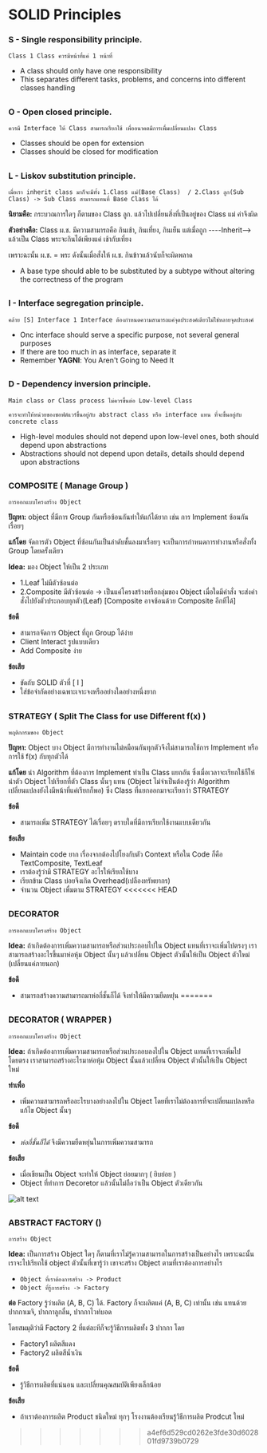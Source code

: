 # SOLID Principles
### S - Single responsibility principle. 

`
Class 1 Class ควรมีหน้าที่แค่ 1 หน้าที่
`
- A class should only have one responsibility
- This separates different tasks, problems, and concerns into different classes handling

##


### O - Open closed principle. 
`
ควรมี Interface ให้ Class สามารถเรียกใช้ เพื่ออนาคตมีการเพื่มเปลี่ยนแปลง Class
`
- Classes should be open for extension
- Classes should be closed for modification

##

### L - Liskov substitution principle.
`
เมื่อเรา inherit class มาก็จะมีทั้ง 1.Class แม่(Base Class)  / 2.Class ลูก(Sub Class) -> Sub Class สามารถแทนที่ Base Class ได้ 
`

**นิยามคือ:** กระบวณการใดๆ ก็ตามของ Class ลูก. แล้วไปเปลี่ยนสิ่งที่เป็นอยู่ของ Class แม่ ค่าจึงผิด

**ตัวอย่างคือ:** Class ผ.ช. มีความสามารถคือ กินเช้า, กินเที่ยง, กินเย็น แต่เมื่อถูก ----Inherit--> แล้วเป็น Class พระจะกินได้เพียงแค่ เช้ากับเที่ยง    

เพราะฉะนั้น ผ.ช. = พระ ดังนั้นเมื่อสั่งให้ ผ.ช. กินข้าวแล้วนับก็จะผิดพลาด
- A base type should able to be substituted by a subtype without altering the correctness of the program

##

### I - Interface segregation principle.
`
คล้าย [S] Interface 1 Interface ต้องกำหนดความสามารถแค่จุดประสงค์เดียวไม่ใช่หลายจุดประสงค์
`

- Onc interface should serve a specific purpose, not several general purposes
- If there are too much in as interface, separate it
- Remember **YAGNI**: You Aren't Going to Need It

##

### D - Dependency inversion principle. 
`Main class or Class process ไม่ควรขึ้นต่อ Low-level Class`

`ควรจะทำให้หน่วยของซอฟต์แวร์ขึ้นอยู่กับ abstract class หรือ interface แทน ที่จะขึ้นอยู่กับ concrete class`

- High-level modules should not depend upon low-level ones, both should depend upon abstractions 
- Abstractions should not depend upon details, details should depend upon abstractions

##

### COMPOSITE ( Manage Group )
`การออกแบบโครงสร้าง Object `

**ปัญหา:** object ที่มีการ Group กันหรือซ้อนกันทำให้แก้ได้ยาก เช่น การ Implement ซ้อนกันเรื่อยๆ  

**แก้โดย** จัดการตัว Object ที่ซ้อนกันเป็นลำดับชั้นลงมาเรื่อยๆ จะเป็นการกำหนดการทำงานหรือสั่งทั้ง Group โดยครั้งเดียว

**Idea:** มอง Object ให้เป็น 2 ประเภท 

 - 1.Leaf ไม่มีตัวซ้อนต่อ  
 - 2.Composite มีตัวซ้อนต่อ -> เป็นแค่โครงสร้างหรือกลุ่มของ Object เมื่อใดมีคำสั่ง จะส่งคำสั่งไปยังตัวประกอบทุกตัว(Leaf)   [Composite อาจซ้อนด้วย Composite อีกทีได้]

**ข้อดี**

- สามารถจัดการ Object ที่ถูก Group ได้ง่าย
- Client Interact รูปแบบเดียว
- Add Composite ง่าย

**ข้อเสีย**

- ขัดกับ SOLID ตัวที่ [ I ]
- ใส่ข้อจำกัดอย่างเฉพาะเจาะจงหรืออย่างใดอย่างหนึ่งยาก

##

### STRATEGY ( Split The Class for use Different f(x) )
`พฤติกกรมของ Object `

**ปัญหา:** Object บาง Object มีการทำงานไม่หมือนกันทุกตัวจึงไม่สามารถใช้การ Implement หรือการใช้ f(x) กับทุกตัวได้

**แก้โดย** นำ Algorithm ที่ต้องการ Implement ทำเป็น Class แยกอัน ซึ่งเมื่อเวลาจะเรียกใช้ก็ให้นำตัว Object ไปเรียกที่ตัว Class นั้นๆ แทน (Object ไม่จำเป็นต้องรู้ว่า Algorithm เปลี่ยนแปลงยังไงมีหน้าที่แค่เรียกก็พอ) ซึ่ง Class ที่แยกออกมาจะเรียกว่า STRATEGY

**ข้อดี**

- สามารถเพิ่ม STRATEGY ได้เรื่อยๆ ตราบใดที่มีการเรียกใช้งานแบบเดียวกัน

**ข้อเสีย**

- Maintain code ยาก เรื่องจากต้องไปโยงกับตัว Context หรือใน Code ก็คือ TextComposite, TextLeaf
- เราต้องรู้ว่ามี STRATEGY อะไรให้เรียกใช้บาง
- เรียกข้าม Class บ่อยจึงเกิด Overhead(เปลืองทรัพยากร)
- จำนวน Object เพื่มตาม STRATEGY
<<<<<<< HEAD
 
##

### DECORATOR
`การออกแบบโครงสร้าง Object `

**Idea:** ถ้าเกิดต้องการเพิ่มความสามารถหรือส่วนประกอบไปใน Object แทนที่เราจะเพิ่มไปตรงๆ เราสามารถสร้างอะไรขึ้นมาห่อหุ้ม Object นั้นๆ แล้วเปลี่ยน Object ตัวนั้นให้เป็น Object ตัวใหม่ (เปลี่ยนแค่ภายนอก)

**ข้อดี** 

- สามารถสร้างความสามารถมาห่อกี่ชั้นก็ได้ จึงทำให้มีความยืดหยุ่่น
=======

##

### DECORATOR ( WRAPPER )
 `การออกแบบโครงสร้าง Object `

**Idea:** ถ้าเกิดต้องการเพิ่มความสามารถหรือส่วนประกอบลงไปใน Object แทนที่เราจะเพิ่มไปโดยตรง เราสามารถสร้างอะไรมาห่อหุ้ม Object นั้นแล้วเปลี่ยน Object ตัวนั้นให้เป็น Object ใหม่

**ทำเพื่อ** 

- เพิ่มความสามารถหรืออะไรบางอย่างลงไปใน Object โดยที่เราไม่ต้องการที่จะเปลี่ยนแปลงหรือแก้ไข Object นั้นๆ

**ข้อดี** 

- *ห่อกี่ชั้นก็ได้* จึงมีความยืดหยุ่นในการเพิ่มความสามารถ

**ข้อเสีย** 

- เมื่อเขียนเป็น Object จะทำให้ Object ย่อยมากๆ ( ยิบย่อย )
- Object ที่ทำการ Decoretor แล้วนั้นไม่ถือว่าเป็น Object ตัวเดียวกัน

![alt text](https://github.com/OrangeBird295/DESIGN-PATTERNS/tree/main/images/Dif_Deco&Strate.png?raw=true)

##

### ABSTRACT FACTORY ()
 `การสร้าง Object `

**Idea:** เป็นการสร้าง Object ใดๆ ก็ตามที่เราไม่รู้ความสามารถในการสร้างเป็นอย่างไร เพราะฉะนั้นเราจะไปเรียกใช้ object ตัวนั้นที่เขารู้ว่า เขาจะสร้าง Object ตามที่เราต้องการอย่างไร
    
-  `Object ที่เราต้องการสร้าง -> Product`
-  `Object ที่รู้การสร้าง -> Factory`

**ต่อ** Factory รู้ว่าผลิต (A, B, C) ได้. Factory ก็จะผลิตแค่ (A, B, C) เท่านั้น เช่น แทนด้วย ปากกาเมจิ, ปากกาลูกลื่น, ปากกาไวท์บอด

โดยสมมุติว่ามี Factory 2 ที่แต่ละทีก็จะรู้วิธีการผลิตทั้ง 3 ปากกา โดย
- Factory1 ผลิตสีแดง
- Factory2 ผลิตสีน้ำเงิน

**ข้อดี**

- รู้วิธีการผลิตที่แน่นอน และเปลี่ยนคุณสมบัติเพียงเล็กน้อย

**ข้อเสีย**

- ถ้าเราต้องการผลิต Product ชนิดใหม่ ทุกๆ โรงงานต้องเรียนรู้วิธีการผลิต Prodcut ใหม่


>>>>>>> a4ef6d529cd0262e3fde30d602801fd9739b0729
